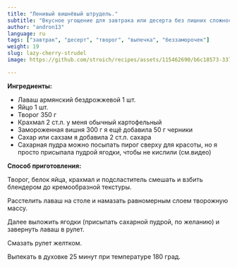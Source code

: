 ```yaml
---
title: "Ленивый вишнёвый штрудель."
subtitle: "Вкусное угощение для завтрака или десерта без лишних сложностей."
author: "andron13"
language: ru
tags: ["завтрак", "десерт", "творог", "выпечка", "беззаморочек"]
weight: 19
slug: lazy-cherry-strudel
image: https://github.com/stroich/recipes/assets/115462690/b6c18573-3375-4506-85f7-743e2ab0c405

---
```



**Ингредиенты:**

* Лаваш армянский бездрожжевой 1 шт.
* Яйцо 1 шт.
* Творог 350 г
* Крахмал 2 ст.л.
  у меня обычный картофельный
* Замороженная вишня 300 г
  я ещё добавила 50 г черники
* Сахар или сахзам
  я добавила 2 ст.л. сахара
* Сахарная пудра
  можно посыпать пирог сверху для красоты, но я просто присыпала пудрой ягодки, чтобы не кислили (см.видео)


**Способ приготовления:**

Творог, белок яйца, крахмал и подсластитель смешать и взбить блендером до кремообразной текстуры.

Расстелить лаваш на столе и намазать равномерным слоем творожную массу.

Далее выложить ягодки (присыпать сахарной пудрой, по желанию) и завернуть лаваш в рулет.

Смазать рулет желтком.

Выпекать в духовке 25 минут при температуре 180 град.

